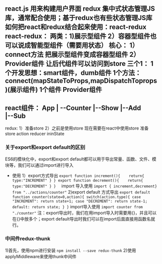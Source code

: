 react.js 用来构建用户界面
redux 集中式状态管理JS库，通常配合使用；基于redux也有些状态管理JS库
如何把react和redux结合起来使用：react-redux
react-redux：
    两类：1)展示型组件
    2）容器型组件也可以说成智能型组件（需要用状态）
    核心：
    1）connect方法 把展示型组件变成容器型组件
    2）Provider组件 让后代组件可以访问到store
    三个1：
        1个开发思想：smart组件，dumb组件
        1个方法：connect(mapStateToProps,mapDispatchToprops)(展示组件)
        1个组件 Provider组件
---------------------------------
react组件：
  App 
    | --Counter
            |--Show 
            |--Add   
            |--Sub    
-------------------
redux:
    1）准备store
    2）之前是使用store 现在需要在react中使用store
准备store
    action reducer ininState
### 关于export和export default的区别
ES6的模块化中，export和export default都可以用于导出常量、函数、文件、模块等，我们可以通过import进行导入
+ 使用
    1）export方式导出
        ```
        export function increment(){   
            return{
                type:"INCREMENT"
            }
        }
        export function decrement(){   
            return{
                type:"DECREMENT"
            }
        }  
        ```
    import 导入使用
    `import { increment,decrement} from "../actions/counter"`
    2)export default 方式导出
        ```
        export default function counter(state=0,action){
            switch(action.type){
                case "INCREMENT":
                    return state+1;
                case "DECREMENT":
                    return state-1;
                default:
                    return state;
            }
        }
        ```
    import导入使用
    `import counter from "./counter"`
注：export导出时，我们在用import导入时需要用{}，并且可以在{}中放多个；export default导出时我们可以在import后面直接用函数名就行。
### 中间件redux-thunk
1)首先，使用npm进行安装
`npm install --save redux-thunk`
2)使用applyMiddleware来使用thunk中间件

